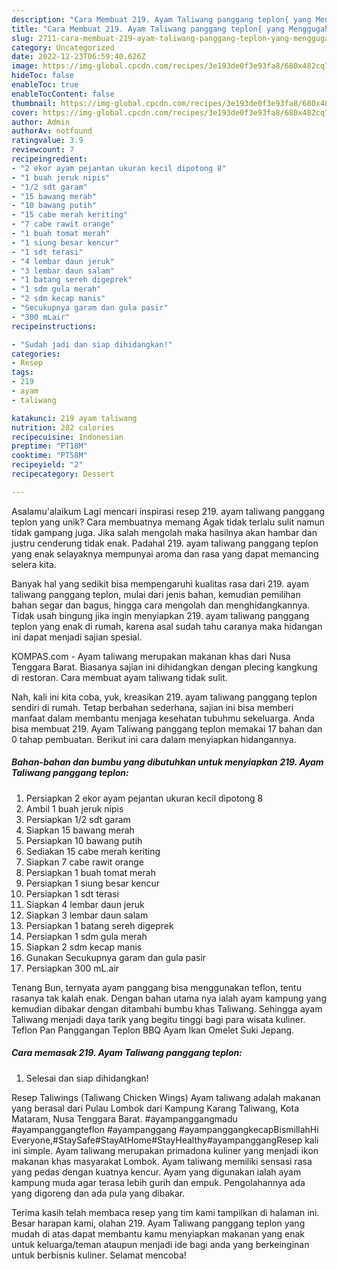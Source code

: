 ```yaml
---
description: "Cara Membuat 219. Ayam Taliwang panggang teplon{ yang Menggugah Selera"
title: "Cara Membuat 219. Ayam Taliwang panggang teplon{ yang Menggugah Selera"
slug: 2711-cara-membuat-219-ayam-taliwang-panggang-teplon-yang-menggugah-selera
category: Uncategorized
date: 2022-12-23T06:59:40.626Z
image: https://img-global.cpcdn.com/recipes/3e193de0f3e93fa8/680x482cq70/219-ayam-taliwang-panggang-teplon-foto-resep-utama.jpg
hideToc: false
enableToc: true
enableTocContent: false
thumbnail: https://img-global.cpcdn.com/recipes/3e193de0f3e93fa8/680x482cq70/219-ayam-taliwang-panggang-teplon-foto-resep-utama.jpg
cover: https://img-global.cpcdn.com/recipes/3e193de0f3e93fa8/680x482cq70/219-ayam-taliwang-panggang-teplon-foto-resep-utama.jpg
author: Admin
authorAv: notfound
ratingvalue: 3.9
reviewcount: 7
recipeingredient:
- "2 ekor ayam pejantan ukuran kecil dipotong 8"
- "1 buah jeruk nipis"
- "1/2 sdt garam"
- "15 bawang merah"
- "10 bawang putih"
- "15 cabe merah keriting"
- "7 cabe rawit orange"
- "1 buah tomat merah"
- "1 siung besar kencur"
- "1 sdt terasi"
- "4 lembar daun jeruk"
- "3 lembar daun salam"
- "1 batang sereh digeprek"
- "1 sdm gula merah"
- "2 sdm kecap manis"
- "Secukupnya garam dan gula pasir"
- "300 mLair"
recipeinstructions:

- "Sudah jadi dan siap dihidangkan!"
categories:
- Resep
tags:
- 219
- ayam
- taliwang

katakunci: 219 ayam taliwang 
nutrition: 282 calories
recipecuisine: Indonesian
preptime: "PT18M"
cooktime: "PT58M"
recipeyield: "2"
recipecategory: Dessert

---
```



Asalamu'alaikum Lagi mencari inspirasi resep 219. ayam taliwang panggang teplon yang unik? Cara membuatnya memang Agak tidak terlalu sulit namun tidak gampang juga. Jika salah mengolah maka hasilnya akan hambar dan justru cenderung tidak enak. Padahal 219. ayam taliwang panggang teplon yang enak selayaknya mempunyai aroma dan rasa yang dapat memancing selera kita.


Banyak hal yang sedikit bisa mempengaruhi kualitas rasa dari 219. ayam taliwang panggang teplon, mulai dari jenis bahan, kemudian pemilihan bahan segar dan bagus, hingga cara mengolah dan menghidangkannya. Tidak usah bingung jika ingin menyiapkan 219. ayam taliwang panggang teplon yang enak di rumah, karena asal sudah tahu caranya maka hidangan ini dapat menjadi sajian spesial.

KOMPAS.com - Ayam taliwang merupakan makanan khas dari Nusa Tenggara Barat. Biasanya sajian ini dihidangkan dengan plecing kangkung di restoran. Cara membuat ayam taliwang tidak sulit.


Nah, kali ini kita coba, yuk, kreasikan 219. ayam taliwang panggang teplon sendiri di rumah. Tetap berbahan sederhana, sajian ini bisa memberi manfaat dalam membantu menjaga kesehatan tubuhmu sekeluarga. Anda bisa membuat 219. Ayam Taliwang panggang teplon memakai 17 bahan dan 0 tahap pembuatan. Berikut ini cara dalam menyiapkan hidangannya.

<!--inarticleads1-->

##### Bahan-bahan dan bumbu yang dibutuhkan untuk menyiapkan 219. Ayam Taliwang panggang teplon:

1. Persiapkan 2 ekor ayam pejantan ukuran kecil dipotong 8
1. Ambil 1 buah jeruk nipis
1. Persiapkan 1/2 sdt garam
1. Siapkan 15 bawang merah
1. Persiapkan 10 bawang putih
1. Sediakan 15 cabe merah keriting
1. Siapkan 7 cabe rawit orange
1. Persiapkan 1 buah tomat merah
1. Persiapkan 1 siung besar kencur
1. Persiapkan 1 sdt terasi
1. Siapkan 4 lembar daun jeruk
1. Siapkan 3 lembar daun salam
1. Persiapkan 1 batang sereh digeprek
1. Persiapkan 1 sdm gula merah
1. Siapkan 2 sdm kecap manis
1. Gunakan Secukupnya garam dan gula pasir
1. Persiapkan 300 mL.air


Tenang Bun, ternyata ayam panggang bisa menggunakan teflon, tentu rasanya tak kalah enak. Dengan bahan utama nya ialah ayam kampung yang kemudian dibakar dengan ditambahi bumbu khas Taliwang. Sehingga ayam Taliwang menjadi daya tarik yang begitu tinggi bagi para wisata kuliner. Teflon Pan Panggangan Teplon BBQ Ayam Ikan Omelet Suki Jepang. 

<!--inarticleads2-->

##### Cara memasak 219. Ayam Taliwang panggang teplon:


1. Selesai dan siap dihidangkan!

Resep Taliwings (Taliwang Chicken Wings) Ayam taliwang adalah makanan yang berasal dari Pulau Lombok dari Kampung Karang Taliwang, Kota Mataram, Nusa Tenggara Barat. #ayampanggangmadu #ayampanggangteflon #ayampanggang #ayampanggangkecapBismillahHi Everyone,#StaySafe#StayAtHome#StayHealthy#ayampanggangResep kali ini simple. Ayam taliwang merupakan primadona kuliner yang menjadi ikon makanan khas masyarakat Lombok. Ayam taliwang memiliki sensasi rasa yang pedas dengan kuatnya kencur. Ayam yang digunakan ialah ayam kampung muda agar terasa lebih gurih dan empuk. Pengolahannya ada yang digoreng dan ada pula yang dibakar. 

Terima kasih telah membaca resep yang tim kami tampilkan di halaman ini. Besar harapan kami, olahan 219. Ayam Taliwang panggang teplon yang mudah di atas dapat membantu kamu menyiapkan makanan yang enak untuk keluarga/teman ataupun menjadi ide bagi anda yang berkeinginan untuk berbisnis kuliner. Selamat mencoba!
